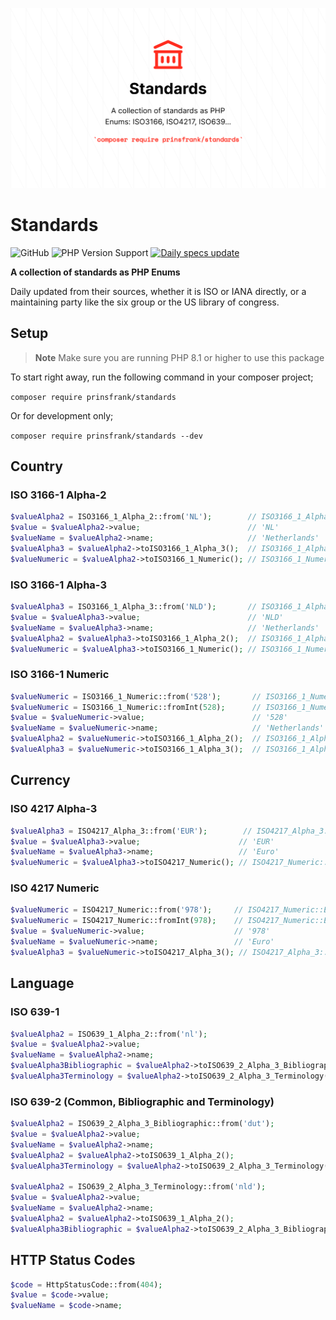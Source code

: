 ![Banner](docs/images/banner.png)

# Standards

![GitHub](https://img.shields.io/github/license/prinsfrank/standards)
![PHP Version Support](https://img.shields.io/packagist/php-v/prinsfrank/standards)
[![Daily specs update](https://github.com/PrinsFrank/standards/actions/workflows/update-specs.yml/badge.svg)](https://github.com/PrinsFrank/standards/actions/workflows/update-specs.yml)

**A collection of standards as PHP Enums**

Daily updated from their sources, whether it is ISO or IANA directly, or a maintaining party like the six group or the US library of congress.

## Setup

> **Note**
> Make sure you are running PHP 8.1 or higher to use this package

To start right away, run the following command in your composer project;

```composer require prinsfrank/standards```

Or for development only;

```composer require prinsfrank/standards --dev```

## Country

### ISO 3166-1 Alpha-2

```php
$valueAlpha2 = ISO3166_1_Alpha_2::from('NL');        // ISO3166_1_Alpha_2::Netherlands
$value = $valueAlpha2->value;                        // 'NL'
$valueName = $valueAlpha2->name;                     // 'Netherlands'
$valueAlpha3 = $valueAlpha2->toISO3166_1_Alpha_3();  // ISO3166_1_Alpha_3::Netherlands
$valueNumeric = $valueAlpha2->toISO3166_1_Numeric(); // ISO3166_1_Numeric::Netherlands
```

### ISO 3166-1 Alpha-3

```php
$valueAlpha3 = ISO3166_1_Alpha_3::from('NLD');       // ISO3166_1_Alpha_3::Netherlands
$value = $valueAlpha3->value;                        // 'NLD'
$valueName = $valueAlpha3->name;                     // 'Netherlands'
$valueAlpha2 = $valueAlpha3->toISO3166_1_Alpha_2();  // ISO3166_1_Alpha_2::Netherlands
$valueNumeric = $valueAlpha3->toISO3166_1_Numeric(); // ISO3166_1_Numeric::Netherlands
```

### ISO 3166-1 Numeric

```php
$valueNumeric = ISO3166_1_Numeric::from('528');       // ISO3166_1_Numeric::Netherlands
$valueNumeric = ISO3166_1_Numeric::fromInt(528);      // ISO3166_1_Numeric::Netherlands
$value = $valueNumeric->value;                        // '528'
$valueName = $valueNumeric->name;                     // 'Netherlands'
$valueAlpha2 = $valueNumeric->toISO3166_1_Alpha_2();  // ISO3166_1_Alpha_2::Netherlands
$valueAlpha3 = $valueNumeric->toISO3166_1_Alpha_3();  // ISO3166_1_Alpha_3::Netherlands
```

## Currency

### ISO 4217 Alpha-3

```php
$valueAlpha3 = ISO4217_Alpha_3::from('EUR');        // ISO4217_Alpha_3::Euro
$value = $valueAlpha3->value;                      // 'EUR'
$valueName = $valueAlpha3->name;                   // 'Euro'
$valueNumeric = $valueAlpha3->toISO4217_Numeric(); // ISO4217_Numeric::Euro
```

### ISO 4217 Numeric

```php
$valueNumeric = ISO4217_Numeric::from('978');     // ISO4217_Numeric::Euro
$valueNumeric = ISO4217_Numeric::fromInt(978);    // ISO4217_Numeric::Euro
$value = $valueNumeric->value;                    // '978'
$valueName = $valueNumeric->name;                 // 'Euro'
$valueAlpha3 = $valueNumeric->toISO4217_Alpha_3(); // ISO4217_Alpha_3::Euro
```

## Language

### ISO 639-1

```php
$valueAlpha2 = ISO639_1_Alpha_2::from('nl');                                  // ISO639_1_Alpha_2::Dutch_Flemish
$value = $valueAlpha2->value;                                                 // 'nl'
$valueName = $valueAlpha2->name;                                              // 'Dutch_Flemish'
$valueAlpha3Bibliographic = $valueAlpha2->toISO639_2_Alpha_3_Bibliographic(); // ISO639_2_Alpha_3_Bibliographic::Dutch_Flemish
$valueAlpha3Terminology = $valueAlpha2->toISO639_2_Alpha_3_Terminology();     // ISO639_2_Alpha_3_Terminology::Dutch_Flemish
```

### ISO 639-2 (Common, Bibliographic and Terminology)

```php
$valueAlpha2 = ISO639_2_Alpha_3_Bibliographic::from('dut');               // ISO639_1_Alpha_2::Dutch_Flemish
$value = $valueAlpha2->value;                                             // 'dut'
$valueName = $valueAlpha2->name;                                          // 'Dutch_Flemish'
$valueAlpha2 = $valueAlpha2->toISO639_1_Alpha_2();                        // ISO639_1_Alpha_2::Dutch_Flemish
$valueAlpha3Terminology = $valueAlpha2->toISO639_2_Alpha_3_Terminology(); // ISO639_2_Alpha_3_Terminology::Dutch_Flemish

$valueAlpha2 = ISO639_2_Alpha_3_Terminology::from('nld');                     // ISO639_1_Alpha_2::Dutch_Flemish
$value = $valueAlpha2->value;                                                 // 'nld'
$valueName = $valueAlpha2->name;                                              // 'Dutch_Flemish'
$valueAlpha2 = $valueAlpha2->toISO639_1_Alpha_2();                            // ISO639_1_Alpha_2::Dutch_Flemish
$valueAlpha3Bibliographic = $valueAlpha2->toISO639_2_Alpha_3_Bibliographic(); // ISO639_2_Alpha_3_Bibliographic::Dutch_Flemish
```


## HTTP Status Codes

```php
$code = HttpStatusCode::from(404);                                     // HttpStatusCode::Not_Found
$value = $code->value;                                                 // 404
$valueName = $code->name;                                              // Not_Found
```
